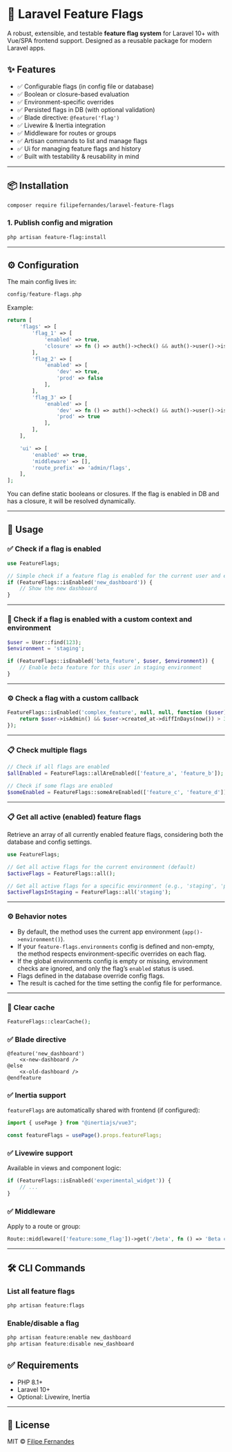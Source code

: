 # 🔀 Laravel Feature Flags

A robust, extensible, and testable **feature flag system** for Laravel 10+ with Vue/SPA frontend support. Designed as a reusable package for modern Laravel apps.

## ✨ Features

- ✅ Configurable flags (in config file or database)
- ✅ Boolean or closure-based evaluation
- ✅ Environment-specific overrides
- ✅ Persisted flags in DB (with optional validation)
- ✅ Blade directive: `@feature('flag')`
- ✅ Livewire & Inertia integration
- ✅ Middleware for routes or groups
- ✅ Artisan commands to list and manage flags
- ✅ Ui for managing feature flags and history
- ✅ Built with testability & reusability in mind

---

## 📦 Installation

```bash
composer require filipefernandes/laravel-feature-flags
```

### 1. Publish config and migration

```bash
php artisan feature-flag:install
```

---

## ⚙️ Configuration

The main config lives in:

```php
config/feature-flags.php
```

Example:

```php
return [
    'flags' => [
        'flag_1' => [
            'enabled' => true,
            'closure' => fn () => auth()->check() && auth()->user()->is_beta,
        ],
        'flag_2' => [
            'enabled' => [
                'dev' => true,
                'prod' => false
            ],
        ],
        'flag_3' => [
            'enabled' => [
                'dev' => fn () => auth()->check() && auth()->user()->is_beta,
                'prod' => true
            ],
        ],
    ],

    'ui' => [
        'enabled' => true,
        'middleware' => [],
        'route_prefix' => 'admin/flags',
    ],
];
```

You can define static booleans or closures. If the flag is enabled in DB and has a closure, it will be resolved dynamically.

---

## 🧪 Usage

### ✅ Check if a flag is enabled

```php
use FeatureFlags;

// Simple check if a feature flag is enabled for the current user and environment
if (FeatureFlags::isEnabled('new_dashboard')) {
    // Show the new dashboard
}
```

---

### 🔄 Check if a flag is enabled with a custom context and environment

```php
$user = User::find(123);
$environment = 'staging';

if (FeatureFlags::isEnabled('beta_feature', $user, $environment)) {
    // Enable beta feature for this user in staging environment
}
```

---

### ⚙️ Check a flag with a custom callback

```php
FeatureFlags::isEnabled('complex_feature', null, null, function ($user) {
    return $user->isAdmin() && $user->created_at->diffInDays(now()) > 30;
});
```

---

### 📋 Check multiple flags

```php
// Check if all flags are enabled
$allEnabled = FeatureFlags::allAreEnabled(['feature_a', 'feature_b']);

// Check if some flags are enabled
$someEnabled = FeatureFlags::someAreEnabled(['feature_c', 'feature_d']);
```

---

### 📋 Get all active (enabled) feature flags

Retrieve an array of all currently enabled feature flags, considering both the database and config settings.

```php
use FeatureFlags;

// Get all active flags for the current environment (default)
$activeFlags = FeatureFlags::all();

// Get all active flags for a specific environment (e.g., 'staging', 'production')
$activeFlagsInStaging = FeatureFlags::all('staging');
```

---

### ⚙️ Behavior notes

- By default, the method uses the current app environment (`app()->environment()`).
- If your `feature-flags.environments` config is defined and non-empty, the method respects environment-specific overrides on each flag.
- If the global environments config is empty or missing, environment checks are ignored, and only the flag’s `enabled` status is used.
- Flags defined in the database override config flags.
- The result is cached for the time setting the config file for performance.

---

### 🔄 Clear cache

```php
FeatureFlags::clearCache();
```

### ✅ Blade directive

```blade
@feature('new_dashboard')
    <x-new-dashboard />
@else
    <x-old-dashboard />
@endfeature
```

### ✅ Inertia support

`featureFlags` are automatically shared with frontend (if configured):

```js
import { usePage } from "@inertiajs/vue3";

const featureFlags = usePage().props.featureFlags;
```

### ✅ Livewire support

Available in views and component logic:

```php
if (FeatureFlags::isEnabled('experimental_widget')) {
    // ...
}
```

### ✅ Middleware

Apply to a route or group:

```php
Route::middleware(['feature:some_flag'])->get('/beta', fn () => 'Beta content');
```

---

## 🛠 CLI Commands

### List all feature flags

```bash
php artisan feature:flags
```

### Enable/disable a flag

```bash
php artisan feature:enable new_dashboard
php artisan feature:disable new_dashboard
```

## ✅ Requirements

- PHP 8.1+
- Laravel 10+
- Optional: Livewire, Inertia

---

## 📜 License

MIT © [Filipe Fernandes](https://github.com/filipefernandes)
